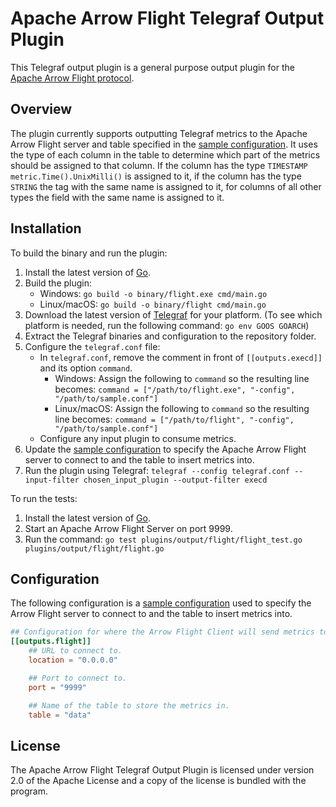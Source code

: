 # Apache Arrow Flight Telegraf Output Plugin

This Telegraf output plugin is a general purpose output plugin for the [Apache Arrow Flight protocol](https://arrow.apache.org/docs/format/Flight.html).

## Overview

The plugin currently supports outputting Telegraf metrics to the Apache Arrow Flight server and table specified in the [sample configuration](/plugins/output/flight/sample.conf).
It uses the type of each column in the table to determine which part of the metrics should be assigned to that column.
If the column has the type `TIMESTAMP` `metric.Time().UnixMilli()` is assigned to it, if the column has the type `STRING` the tag with the same name is assigned to it, for columns of all other types the field with the same name is assigned to it.

## Installation

To build the binary and run the plugin:

1. Install the latest version of [Go](https://go.dev/doc/install).
2. Build the plugin:
    * Windows: `go build -o binary/flight.exe cmd/main.go`
    * Linux/macOS: `go build -o binary/flight cmd/main.go`
3. Download the latest version of [Telegraf](https://portal.influxdata.com/downloads/) for your platform. (To see which platform is needed, run the following command: `go env GOOS GOARCH`)
4. Extract the Telegraf binaries and configuration to the repository folder.
5. Configure the `telegraf.conf` file:
   * In `telegraf.conf`, remove the comment in front of `[[outputs.execd]]` and its option `command`.
     * Windows: Assign the following to `command` so the resulting line becomes:
      `command = ["/path/to/flight.exe", "-config", "/path/to/sample.conf"]`
     * Linux/macOS: Assign the following to `command` so the resulting line becomes:
      `command = ["/path/to/flight", "-config", "/path/to/sample.conf"]`
   * Configure any input plugin to consume metrics.
6. Update the [sample configuration](/plugins/output/flight/sample.conf) to specify the Apache Arrow Flight server to connect to and the table to insert metrics into.
7. Run the plugin using Telegraf: `telegraf --config telegraf.conf --input-filter chosen_input_plugin --output-filter execd`

To run the tests:
1. Install the latest version of [Go](https://go.dev/doc/install).
2. Start an Apache Arrow Flight Server on port 9999.
3. Run the command: `go test plugins/output/flight/flight_test.go plugins/output/flight/flight.go`


## Configuration

The following configuration is a [sample configuration](/plugins/output/flight/sample.conf) used to specify the Arrow Flight server to connect to and the table to insert metrics into.

```toml @sample.conf
## Configuration for where the Arrow Flight Client will send metrics to.
[[outputs.flight]]
    ## URL to connect to.
    location = "0.0.0.0"

    ## Port to connect to.
    port = "9999"

    ## Name of the table to store the metrics in.
    table = "data"
```

## License

The Apache Arrow Flight Telegraf Output Plugin is licensed under version 2.0 of the Apache License and a copy of the license is bundled with the program.

